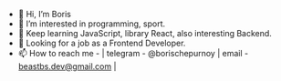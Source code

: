 - 👋 Hi, I’m Boris 
- 👀 I’m interested in programming, sport.
- 🌱 Keep learning JavaScript, library React, also interesting Backend.
- 🔎 Looking for a job as a Frontend Developer.
- 📫 How to reach me - | telegram - @borischepurnoy | email - beastbs.dev@gmail.com |
